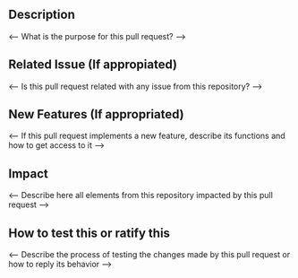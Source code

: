 ## Description
<-- What is the purpose for this pull request? -->
## Related Issue (If appropiated)
<-- Is this pull request related with any issue from this repository? -->
## New Features (If appropriated) 
<-- If this pull request implements a new feature, describe its functions and how to get access to it -->
## Impact
<-- Describe here all elements from this repository impacted by this pull request -->
## How to test this or ratify this
<-- Describe the process of testing the changes made by this pull request or how to reply its behavior --> 
